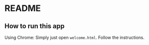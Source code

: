 # README

## How to run this app

Using Chrome: Simply just open `welcome.html`. Follow the instructions.